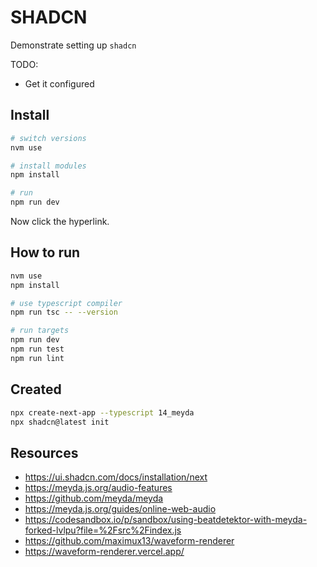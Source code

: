 # SHADCN

Demonstrate setting up `shadcn`

TODO:

* Get it configured

## Install

```sh
# switch versions
nvm use  

# install modules
npm install

# run
npm run dev
```

Now click the hyperlink.  

## How to run

```sh
nvm use
npm install

# use typescript compiler
npm run tsc -- --version  

# run targets
npm run dev
npm run test
npm run lint
```

## Created

```sh
npx create-next-app --typescript 14_meyda
npx shadcn@latest init


```

## Resources

* https://ui.shadcn.com/docs/installation/next
* https://meyda.js.org/audio-features
* https://github.com/meyda/meyda
* https://meyda.js.org/guides/online-web-audio
* https://codesandbox.io/p/sandbox/using-beatdetektor-with-meyda-forked-lvlpu?file=%2Fsrc%2Findex.js
* https://github.com/maximux13/waveform-renderer
* https://waveform-renderer.vercel.app/